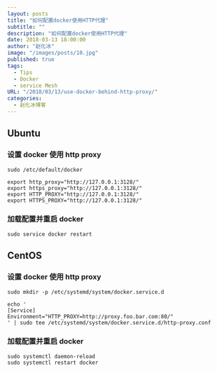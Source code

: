 ```yaml
---
layout: posts
title: "如何配置docker使用HTTP代理"
subtitle: ""
description: "如何配置docker使用HTTP代理"
date: 2018-03-13 18:00:00
author: "赵化冰"
image: "/images/posts/10.jpg"
published: true
tags:
  - Tips
  - Docker
  - service Mesh
URL: "/2018/03/13/use-docker-behind-http-proxy/"
categories:
  - 赵化冰博客
---
```


## Ubuntu

### 设置 docker 使用 http proxy

```
sudo /etc/default/docker

export http_proxy="http://127.0.0.1:3128/"
export https_proxy="http://127.0.0.1:3128/"
export HTTP_PROXY="http://127.0.0.1:3128/"
export HTTPS_PROXY="http://127.0.0.1:3128/"
```

<!--more-->

### 加载配置并重启 docker

```
sudo service docker restart
```

## CentOS

### 设置 docker 使用 http proxy

```
sudo mkdir -p /etc/systemd/system/docker.service.d

echo '
[Service]
Environment="HTTP_PROXY=http://proxy.foo.bar.com:80/"
' | sudo tee /etc/systemd/system/docker.service.d/http-proxy.conf
```

### 加载配置并重启 docker

```
sudo systemctl daemon-reload
sudo systemctl restart docker
```
